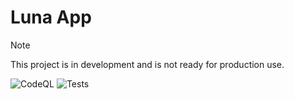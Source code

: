 # Luna App

> [!note]
> This project is in development and is not ready for production use.

![CodeQL](https://img.shields.io/github/actions/workflow/status/LunaCrew/luna-app-backend/codeql.yml?logo=github&label=CodeQL&labelColor=%23181717)
![Tests](https://img.shields.io/github/actions/workflow/status/LunaCrew/luna-app-backend/coverage.yml?logo=jest&label=Tests&labelColor=%23181717)
